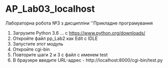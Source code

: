 # AP_Lab03_localhost
Лабораторна робота №3 з дисципліни ''Прикладне програмування
1. Загрузите Python 3.6 ... с https://www.python.org/downloads/
2. Откройте файл pp_Lab2 как Edit с IDLE
3. Запустите этот модуль
4. Откройте cgi-bin
5. Повторите шаги 2 и 3 с файл с именем test
6. В браузере введите URL-адрес - http://localhost:8000/cgi-bin/test.py
